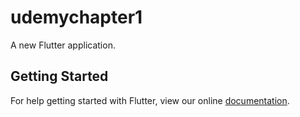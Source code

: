 # udemychapter1

A new Flutter application.

## Getting Started

For help getting started with Flutter, view our online
[documentation](https://flutter.io/).
